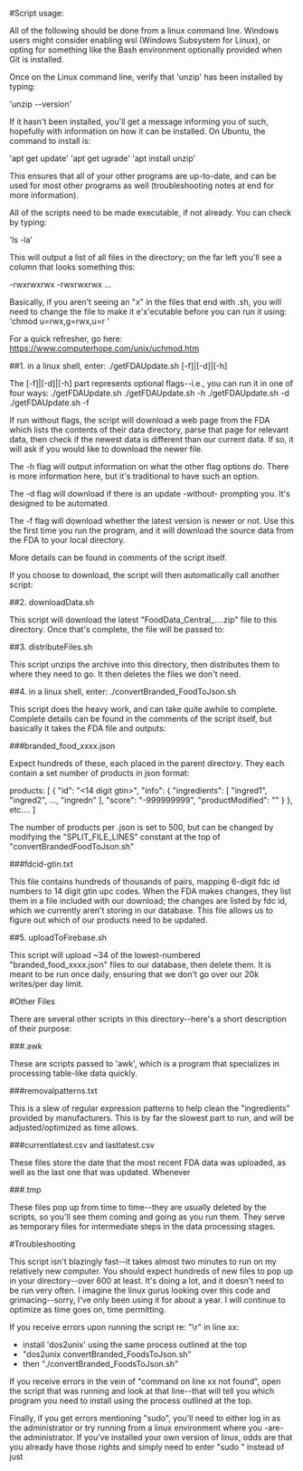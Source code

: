 #Script usage:

All of the following should be done from a linux command line.  Windows users
might consider enabling wsl (Windows Subsystem for Linux), or opting for
something like the Bash environment optionally provided when Git is installed.

Once on the Linux command line, verify that 'unzip' has been installed by
typing:

   'unzip --version'

If it hasn't been installed, you'll get a message informing you of such,
hopefully with information on how it can be installed.  On Ubuntu, the command
to install is:

   'apt get update'
   'apt get ugrade'
   'apt install unzip'

This ensures that all of your other programs are up-to-date, and can be used for
most other programs as well (troubleshooting notes at end for more information).

All of the scripts need to be made executable, if not already.  You can check by
typing:

   'ls -la'

This will output a list of all files in the directory; on the far left you'll
see a column that looks something this:

-rwxrwxrwx
-rwxrwxrwx
...

Basically, if you aren't seeing an "x" in the files that end with .sh, you will
need to change the file to make it e'x'ecutable before you can run it using:
   'chmod u=rwx,g=rwx,u=r <filename>'

For a quick refresher, go here:
https://www.computerhope.com/unix/uchmod.htm

##1. in a linux shell, enter:
   ./getFDAUpdate.sh [-f]|[-d]|[-h]

The [-f]|[-d]|[-h] part represents optional flags--i.e., you can run it in one
of four ways:
   ./getFDAUpdate.sh
   ./getFDAUpdate.sh -h
   ./getFDAUpdate.sh -d
   ./getFDAUpdate.sh -f

If run without flags, the script will download a web page from the FDA which
lists the contents of their data directory, parse that page for relevant data,
then check if the newest data is different than our current data.  If so, it
will ask if you would like to download the newer file.

The -h flag will output information on what the other flag options do.  There is
more information here, but it's traditional to have such an option.

The -d flag will download if there is an update -without- prompting you.  It's
designed to be automated.

The -f flag will download whether the latest version is newer or not.  Use this
the first time you run the program, and it will download the source data from
the FDA to your local directory.

More details can be found in comments of the script itself.

If you choose to download, the script will then automatically call another
script:

##2. downloadData.sh <filename>

This script will download the latest "FoodData_Central_....zip" file to this
directory.  Once that's complete, the file will be passed to:

##3. distributeFiles.sh <filename>

This script unzips the archive into this directory, then distributes them to
where they need to go.  It then deletes the files we don't need.

##4. in a linux shell, enter:
   ./convertBranded_FoodToJson.sh

This script does the heavy work, and can take quite awhile to complete.
Complete details can be found in the comments of the script itself, but
basically it takes the FDA file and outputs: 

###branded_food_xxxx.json

Expect hundreds of these, each placed in the parent directory.  They each
contain a set number of products in json format:

products: [
   {
      "id": "<14 digit gtin>", 
      "info": {
         "ingredients": [
            "ingred1",
            "ingred2",
            ...,
            "ingredn"
         ],
         "score": "-999999999",
         "productModified": "<date from FDA>"
      }
   },
   etc....
]

The number of products per .json is set to 500, but can be changed by modifying
the "SPLIT_FILE_LINES" constant at the top of "convertBrandedFoodToJson.sh"

###fdcid-gtin.txt

This file contains hundreds of thousands of pairs, mapping 6-digit fdc id
numbers to 14 digit gtin upc codes.  When the FDA makes changes, they list them
in a file included with our download; the changes are listed by fdc id, which
we currently aren't storing in our database.  This file allows us to figure out
which of our products need to be updated. 

##5. uploadToFirebase.sh

This script will upload ~34 of the lowest-numbered "branded_food_xxxx.json"
files to our database, then delete them.  It is meant to be run once daily,
ensuring that we don't go over our 20k writes/per day limit.

#Other Files

There are several other scripts in this directory--here's a short description of
their purpose:

###<something>.awk

These are scripts passed to 'awk', which is a program that specializes in
processing table-like data quickly.

###removalpatterns.txt

This is a slew of regular expression patterns to help clean the "ingredients"
provided by manufacturers.  This is by far the slowest part to run, and will be
adjusted/optimized as time allows.

###currentlatest.csv and lastlatest.csv

These files store the date that the most recent FDA data was uploaded, as well
as the last one that was updated.  Whenever 

###<something>.tmp

These files pop up from time to time--they are usually deleted by the scripts,
so you'll see them coming and going as you run them.  They serve as temporary
files for intermediate steps in the data processing stages.

#Troubleshooting

This script isn't blazingly fast--it takes almost two minutes to run on my
relatively new computer.  You should expect hundreds of new files to pop up in
your directory--over 600 at least.  It's doing a lot, and it doesn't need to be
run very often.  I imagine the linux gurus looking over this code and
grimacing--sorry, I've only been using it for about a year.  I will continue to
optimize as time goes on, time permitting.

If you receive errors upon running the script re: "\r" in line xx:
   - install 'dos2unix' using the same process outlined at the top
   - "dos2unix convertBranded_FoodsToJson.sh"
   - then "./convertBranded_FoodsToJson.sh"

If you receive errors in the vein of "command on line xx not found", open the
script that was running and look at that line--that will tell you which program
you need to install using the process outlined at the top.

Finally, if you get errors mentioning "sudo", you'll need to either log in as
the administrator or try running from a linux environment where you -are- the
administrator.  If you've installed your own version of linux, odds are that you
already have those rights and simply need to enter "sudo <command>" instead of
just <command>


